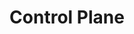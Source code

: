---
title: Control Plane
layout: home
nav_order: 2
has_children: true
permalink: docs/architecture/control-plane
last_modified_date: 2025-02-16
---